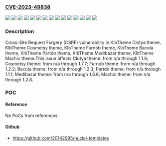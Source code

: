 ### [CVE-2023-49838](https://cve.mitre.org/cgi-bin/cvename.cgi?name=CVE-2023-49838)
![](https://img.shields.io/static/v1?label=Product&message=Bacola%20theme&color=blue)
![](https://img.shields.io/static/v1?label=Product&message=Clotya%20theme&color=blue)
![](https://img.shields.io/static/v1?label=Product&message=Cosmetsy%20theme&color=blue)
![](https://img.shields.io/static/v1?label=Product&message=Furnob%20theme&color=blue)
![](https://img.shields.io/static/v1?label=Product&message=Machic%20theme&color=blue)
![](https://img.shields.io/static/v1?label=Product&message=Medibazar%20theme&color=blue)
![](https://img.shields.io/static/v1?label=Product&message=Partdo%20theme&color=blue)
![](https://img.shields.io/static/v1?label=Version&message=n%2Fa%3C%3D%201.1.1%20&color=brighgreen)
![](https://img.shields.io/static/v1?label=Version&message=n%2Fa%3C%3D%201.1.6%20&color=brighgreen)
![](https://img.shields.io/static/v1?label=Version&message=n%2Fa%3C%3D%201.2.2%20&color=brighgreen)
![](https://img.shields.io/static/v1?label=Version&message=n%2Fa%3C%3D%201.2.8%20&color=brighgreen)
![](https://img.shields.io/static/v1?label=Version&message=n%2Fa%3C%3D%201.3.3%20&color=brighgreen)
![](https://img.shields.io/static/v1?label=Version&message=n%2Fa%3C%3D%201.7.7%20&color=brighgreen)
![](https://img.shields.io/static/v1?label=Version&message=n%2Fa%3C%3D%201.8.6%20&color=brighgreen)
![](https://img.shields.io/static/v1?label=Vulnerability&message=CWE-352%20Cross-Site%20Request%20Forgery%20(CSRF)&color=brighgreen)

### Description

Cross-Site Request Forgery (CSRF) vulnerability in KlbTheme Clotya theme, KlbTheme Cosmetsy theme, KlbTheme Furnob theme, KlbTheme Bacola theme, KlbTheme Partdo theme, KlbTheme Medibazar theme, KlbTheme Machic theme.This issue affects Clotya theme: from n/a through 1.1.6; Cosmetsy theme: from n/a through 1.7.7; Furnob theme: from n/a through 1.2.2; Bacola theme: from n/a through 1.3.3; Partdo theme: from n/a through 1.1.1; Medibazar theme: from n/a through 1.8.6; Machic theme: from n/a through 1.2.8.

### POC

#### Reference
No PoCs from references.

#### Github
- https://github.com/20142995/nuclei-templates

